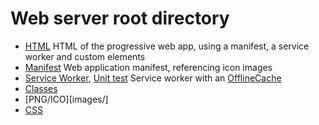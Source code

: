 # Web server root directory

- [HTML](index.html)
	HTML of the progressive web app, using a manifest, a service worker and custom elements
- [Manifest](site.webmanifest)
	Web application manifest, referencing icon images
- [Service Worker](serviceworker.js), [Unit test](serviceworker.html)
	Service worker with an [OfflineCache](classes/offline-cache.js)
- [Classes](classes/)
- [PNG/ICO][images/]
- [CSS](styles/)
